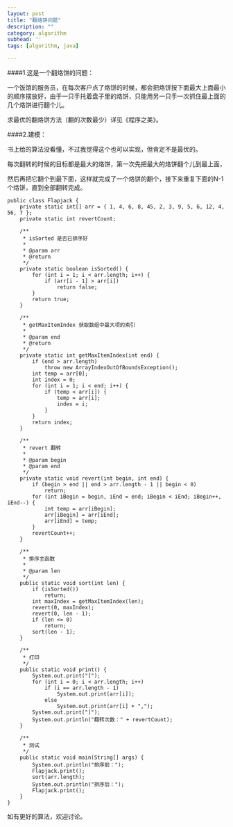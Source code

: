 ```yaml
---
layout: post
title: "翻烙饼问题"
description: ""
category: algorithm
subhead: ''
tags: [algorithm, java]

---
```


####1.这是一个翻烙饼的问题：

一个饭馆的服务员，在每次客户点了烙饼的时候，都会把烙饼按下面最大上面最小的顺序摆放好，由于一只手托着盘子里的烙饼，只能用另一只手一次抓住最上面的几个烙饼进行翻个儿。

求最优的翻烙饼方法（翻的次数最少）详见《程序之美》。

####2.建模：

书上给的算法没看懂，不过我觉得这个也可以实现，但肯定不是最优的。

每次翻转的时候的目标都是最大的烙饼，第一次先把最大的烙饼翻个儿到最上面，

然后再把它翻个到最下面，这样就完成了一个烙饼的翻个，接下来重复下面的N-1个烙饼，直到全部翻转完成。

    public class Flapjack {
        private static int[] arr = { 1, 4, 6, 8, 45, 2, 3, 9, 5, 6, 12, 4, 56, 7 };
        private static int revertCount;

        /**
         * isSorted 是否已排序好
         * 
         * @param arr
         * @return
         */
        private static boolean isSorted() {
            for (int i = 1; i < arr.length; i++) {
                if (arr[i - 1] > arr[i])
                    return false;
            }
            return true;
        }

        /**
         * getMaxItemIndex 获取数组中最大项的索引
         * 
         * @param end
         * @return
         */
        private static int getMaxItemIndex(int end) {
            if (end > arr.length)
                throw new ArrayIndexOutOfBoundsException();
            int temp = arr[0];
            int index = 0;
            for (int i = 1; i < end; i++) {
                if (temp < arr[i]) {
                    temp = arr[i];
                    index = i;
                }
            }
            return index;
        }

        /**
         * revert 翻转
         * 
         * @param begin
         * @param end
         */
        private static void revert(int begin, int end) {
            if (begin > end || end > arr.length - 1 || begin < 0)
                return;
            for (int iBegin = begin, iEnd = end; iBegin < iEnd; iBegin++, iEnd--) {
                int temp = arr[iBegin];
                arr[iBegin] = arr[iEnd];
                arr[iEnd] = temp;
            }
            revertCount++;
        }

        /**
         * 排序主函数
         * 
         * @param len
         */
        public static void sort(int len) {
            if (isSorted())
                return;
            int maxIndex = getMaxItemIndex(len);
            revert(0, maxIndex);
            revert(0, len - 1);
            if (len <= 0)
                return;
            sort(len - 1);
        }

        /**
         * 打印
         */
        public static void print() {
            System.out.print("[");
            for (int i = 0; i < arr.length; i++)
                if (i == arr.length - 1)
                    System.out.print(arr[i]);
                else
                    System.out.print(arr[i] + ",");
            System.out.print("]");
            System.out.println("翻转次数：" + revertCount);
        }

        /**
         * 测试
         */
        public static void main(String[] args) {
            System.out.println("排序前：");
            Flapjack.print();
            sort(arr.length);
            System.out.println("排序后：");
            Flapjack.print();
        }
    }

如有更好的算法，欢迎讨论。

